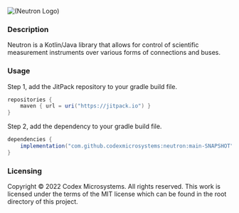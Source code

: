 ![(Neutron Logo)](https://raw.githubusercontent.com/codexmicrosystems/brand-guidelines/main/logo/neutron-logo.png)

### Description
Neutron is a Kotlin/Java library that allows for control of scientific measurement instruments over various forms of connections and buses.

### Usage
Step 1, add the JitPack repository to your gradle build file.
```gradle
repositories {
	maven { url = uri("https://jitpack.io") }
}
```

Step 2, add the dependency to your gradle build file.
```gradle
dependencies {
	implementation("com.github.codexmicrosystems:neutron:main-SNAPSHOT")
}
```

### Licensing
Copyright © 2022 Codex Microsystems. All rights reserved. This work is licensed under the terms of the MIT license which can be found in the root directory of this project.